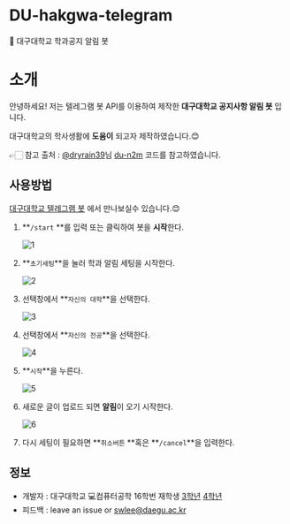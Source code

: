 # DU-hakgwa-telegram
 💬 대구대학교 학과공지 알림 봇



# 소개

안녕하세요!
저는 텔레그램 봇 API를 이용하여 제작한 **대구대학교 공지사항 알림 봇** 입니다. 

대구대학교의 학사생활에 **도움이** 되고자 제작하였습니다.😊

👉🏻 참고 출처 : [@dryrain39](https://github.com/dryrain39)님 [du-n2m](https://github.com/dryrain39/du-n2m) 코드를 참고하였습니다.



## 사용방법

 [대구대학교 텔레그램 봇](https://t.me/DU_hakgwa_bot) 에서 만나보실수 있습니다.😊

1. **```/start``` **를 입력 또는 클릭하여 봇을 **시작**한다.

   ![1](https://github.com/seungwook0417/DU-hakgwa-telegram/blob/main/resource/1.png)

2. **```초기세팅```**을 눌러 학과 알림 세팅을 시작한다.

   ![2](https://github.com/seungwook0417/DU-hakgwa-telegram/blob/main/resource/2.png)

3. 선택창에서 **```자신의 대학```**을 선택한다.

   ![3](https://github.com/seungwook0417/DU-hakgwa-telegram/blob/main/resource/3.png)

4. 선택창에서 **```자신의 전공```**을 선택한다.

   ![4](https://github.com/seungwook0417/DU-hakgwa-telegram/blob/main/resource/4.png)

5. **```시작```**을 누른다.

   ![5](https://github.com/seungwook0417/DU-hakgwa-telegram/blob/main/resource/5.png)

6. 새로운 글이 업로드 되면 **알림**이 오기 시작한다.

   ![6](https://github.com/seungwook0417/DU-hakgwa-telegram/blob/main/resource/6.png)

7. 다시 세팅이 필요하면 **```취소버튼``` **혹은 **```/cancel```**을 입력한다.

   

## 정보

- 개발자 : 대구대학교 💻컴퓨터공학 16학번 재학생 [3학년](https://github.com/seungwook0417) [4학년](https://github.com/eogus65121)
- 피드백 : leave an issue or swlee@daegu.ac.kr

